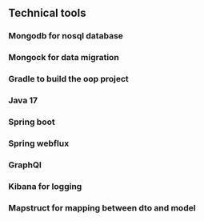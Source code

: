 ## Technical tools

### Mongodb for nosql database
### Mongock for data migration
### Gradle to build the oop project
### Java 17 
### Spring boot
### Spring webflux
### GraphQl
### Kibana for logging
### Mapstruct for mapping between dto and model
